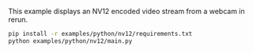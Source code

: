<!--[metadata]
title = "NV12"
tags = ["2D", "Image encoding", "YUV"]
description = "Visualize an NV12 encoded video stream from a webcam."
-->


<!--
Place a screenshot in place of this comment
Use `just upload --help` for instructions
-->

This example displays an NV12 encoded video stream from a webcam in rerun.

```bash
pip install -r examples/python/nv12/requirements.txt
python examples/python/nv12/main.py
```
